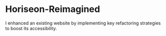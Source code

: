 # Horiseon-Reimagined
I enhanced an existing website by implementing key refactoring strategies to boost its accessibility.
